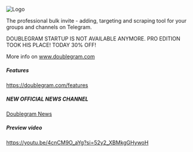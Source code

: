 
![Logo](https://www.doublegram.com/img/github-dblgrm-social.png)

The professional bulk invite - adding, targeting and scraping tool for your groups and channels on Telegram.

DOUBLEGRAM STARTUP IS NOT AVAILABLE ANYMORE.
PRO EDITION TOOK HIS PLACE! TODAY 30% OFF!

More info on www.doublegram.com

##### Features
https://doublegram.com/features

##### NEW OFFICIAL NEWS CHANNEL
[Doublegram News](https://t.me/doublegram_news)

##### Preview video
https://youtu.be/4cnCM9O_aYg?si=52y2_XBMkgGHywoH
